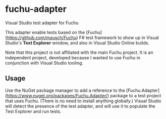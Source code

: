 # fuchu-adapter
Visual Studio test adapter for Fuchu

This adapter enable tests based on the [Fuchu] (https://github.com/mausch/Fuchu) F# test framework to show up in Visual Studio's **Text Explorer** window, and also in Visual Studio Online builds.

Note that this project is not affiliated with the main Fuchu project. It is an independent project, developed because I wanted to use Fuchu in conjunction with Visual Studio tooling.

## Usage

Use the NuGet package manager to add a reference to the [Fuchu.Adapter] (https://www.nuget.org/packages/Fuchu.Adapter/) package to a test project that uses Fuchu. (There is no need to install anything globally.) Visual Studio will detect the presence of the test adapter, and will use it to populate the Test Explorer and run tests.
